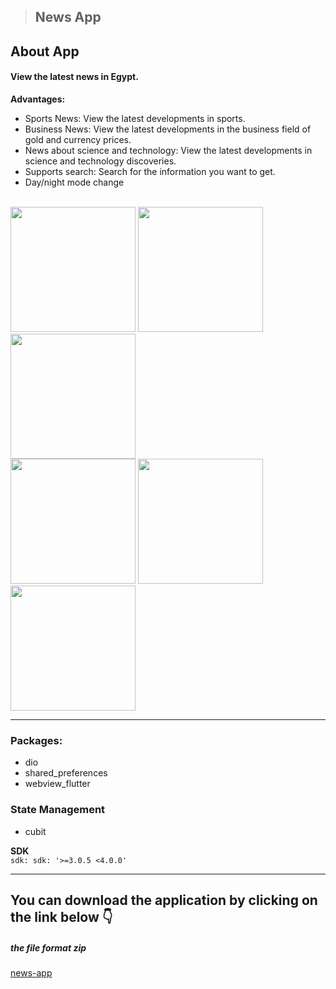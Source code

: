 > ## News App 
 ## About App

#### View the latest news in Egypt.

**Advantages:**

- Sports News: View the latest developments in sports.
- Business News: View the latest developments in the business field of gold and currency prices.
- News about science and technology: View the latest developments in science and technology discoveries.
- Supports search: Search for the information you want to get.
- Day/night mode change
<br>
<div>
<img src="https://github.com/Zonetto/flutter_coins/assets/100410170/75cd1fe6-074c-44fb-94d9-ca0ca4d53227" width="200"> 
<img src="https://github.com/Zonetto/flutter_coins/assets/100410170/b8806a60-7db6-4264-ac73-82e58a998058" width="200"> 
<img src="https://github.com/Zonetto/flutter_coins/assets/100410170/c24462dd-e300-4802-8425-2d01aa890d22" width="200"> 
</div>
<div>
<img src="https://github.com/Zonetto/flutter_coins/assets/100410170/f2db519e-c636-4927-b350-c34cb7044ef8" width="200"> 
<img src="https://github.com/Zonetto/flutter_coins/assets/100410170/58f03bbc-edb4-4b39-b7a2-1dde3f4ca6f2" width="200"> 
<img src="https://github.com/Zonetto/flutter_coins/assets/100410170/15217176-b25d-4544-af81-726bdc08429b" width="200"> 
</div>

---
### Packages:
 * dio
 * shared_preferences
 * webview_flutter

### State Management 
 * cubit

**SDK**
<br/>
`sdk: sdk: '>=3.0.5 <4.0.0'`

---
## You can download the application by clicking on the link below 👇 
##### _the file format zip_
[news-app](https://github.com/Zonetto/flutter_coins/files/12298717/news-app.apk.zip)
